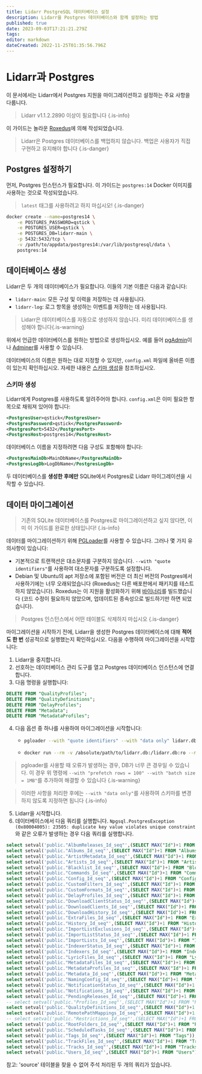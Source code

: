 ```yaml
---
title: Lidarr PostgreSQL 데이터베이스 설정
description: Lidarr을 Postgres 데이터베이스와 함께 설정하는 방법
published: true
date: 2023-09-03T17:21:21.279Z
tags: 
editor: markdown
dateCreated: 2022-11-25T01:35:56.796Z
---
```


# Lidarr과 Postgres

이 문서에서는 Lidarr에서 Postgres 지원을 마이그레이션하고 설정하는 주요 사항을 다룹니다.

> Lidarr v1.1.2.2890 이상이 필요합니다
{.is-info}

이 가이드는 놀라운 [Roxedus](https://github.com/Roxedus)에 의해 작성되었습니다.

> Lidarr은 Postgres 데이터베이스를 백업하지 않습니다. 백업은 사용자가 직접 구현하고 유지해야 합니다
{.is-danger}

## Postgres 설정하기

먼저, Postgres 인스턴스가 필요합니다. 이 가이드는 `postgres:14` Docker 이미지를 사용하는 것으로 작성되었습니다.

> `latest` 태그를 사용하려고 하지 마십시오! {.is-danger}

```bash
docker create --name=postgres14 \
    -e POSTGRES_PASSWORD=qstick \
    -e POSTGRES_USER=qstick \
    -e POSTGRES_DB=lidarr-main \
    -p 5432:5432/tcp \
    -v /path/to/appdata/postgres14:/var/lib/postgresql/data \
    postgres:14
```

## 데이터베이스 생성

Lidarr은 두 개의 데이터베이스가 필요합니다. 이들의 기본 이름은 다음과 같습니다:

- `lidarr-main`: 모든 구성 및 이력을 저장하는 데 사용됩니다.
- `lidarr-log`: 로그 항목을 생성하는 이벤트를 저장하는 데 사용됩니다.

> Lidarr은 데이터베이스를 자동으로 생성하지 않습니다. 미리 데이터베이스를 생성해야 합니다{.is-warning}

위에서 언급한 데이터베이스를 원하는 방법으로 생성하십시오. 예를 들어 [pgAdmin](https://www.pgadmin.org/)이나 [Adminer](https://www.adminer.org/)를 사용할 수 있습니다.

데이터베이스의 이름은 원하는 대로 지정할 수 있지만, `config.xml` 파일에 올바른 이름이 있는지 확인하십시오. 자세한 내용은 [스키마 생성](/lidarr/postgres-setup#schema-creation)을 참조하십시오.

### 스키마 생성

Lidarr에게 Postgres를 사용하도록 알려주어야 합니다. `config.xml`은 이미 필요한 항목으로 채워져 있어야 합니다:

```xml
<PostgresUser>qstick</PostgresUser>
<PostgresPassword>qstick</PostgresPassword>
<PostgresPort>5432</PostgresPort>
<PostgresHost>postgres14</PostgresHost>
```

데이터베이스 이름을 지정하려면 다음 구성도 포함해야 합니다:

```xml
<PostgresMainDb>MainDbName</PostgresMainDb>
<PostgresLogDb>LogDbName</PostgresLogDb>
```

두 데이터베이스를 **생성한 후에만** SQLite에서 Postgres로 Lidarr 마이그레이션을 시작할 수 있습니다.

## 데이터 마이그레이션

> 기존의 SQLite 데이터베이스를 Postgres로 마이그레이션하고 싶지 않다면, 이미 이 가이드를 완료한 상태입니다! {.is-info}

데이터를 마이그레이션하기 위해 [PGLoader](https://github.com/dimitri/pgloader)를 사용할 수 있습니다. 그러나 몇 가지 유의사항이 있습니다:

- 기본적으로 트랜잭션은 대소문자를 구분하지 않습니다. `--with "quote identifiers"`를 사용하여 대소문자를 구분하도록 설정합니다.
- Debian 및 Ubuntu의 apt 저장소에 포함된 버전은 더 최신 버전의 Postgres에서 사용하기에는 너무 오래되었습니다 (Roxedus는 다른 배포판에서 패키지를 테스트하지 않았습니다).
  Roxedus는 이 지원을 활성화하기 위해 [바이너리](https://github.com/Roxedus/Pgloader-bin)를 빌드했습니다 (코드 수정이 필요하지 않았으며, 업데이트된 종속성으로 빌드하기만 하면 되었습니다).

> Postgres 인스턴스에서 어떤 테이블도 삭제하지 마십시오 {.is-danger}

마이그레이션을 시작하기 전에, Lidarr을 생성한 Postgres 데이터베이스에 대해 **적어도 한 번** 성공적으로 실행했는지 확인하십시오. 다음을 수행하여 마이그레이션을 시작합니다:

1. Lidarr을 중지합니다.
2. 선호하는 데이터베이스 관리 도구를 열고 Postgres 데이터베이스 인스턴스에 연결합니다.
3. 다음 명령을 실행합니다:

```SQL
DELETE FROM "QualityProfiles";
DELETE FROM "QualityDefinitions";
DELETE FROM "DelayProfiles";
DELETE FROM "Metadata";
DELETE FROM "MetadataProfiles";
```

4. 다음 옵션 중 하나를 사용하여 마이그레이션을 시작합니다:

    - ```bash
      pgloader --with "quote identifiers" --with "data only" lidarr.db 'postgresql://qstick:qstick@localhost/lidarr-main'
      ```

    - ```bash
      docker run --rm -v /absolute/path/to/lidarr.db:/lidarr.db:ro --network=host ghcr.io/roxedus/pgloader --with "quote identifiers" --with "data only" /lidarr.db "postgresql://qstick:qstick@localhost/lidarr-main"
      ```

  > pgloader를 사용할 때 오류가 발생하는 경우, DB가 너무 큰 경우일 수 있습니다. 이 경우 위 명령에 `--with "prefetch rows = 100" --with "batch size = 1MB"`를 추가하여 해결할 수 있습니다
  {.is-warning}
  
  > 이러한 사항을 처리한 후에는 `--with "data only"`를 사용하여 스키마를 변경하지 않도록 지정하면 됩니다
  {.is-info}

5. Lidarr을 시작합니다.
6. 데이터베이스에서 다음 쿼리를 실행합니다. `Npgsql.PostgresException (0x80004005): 23505: duplicate key value violates unique constraint`와 같은 오류가 발생하는 경우 다음 쿼리를 실행합니다.
```sql
select setval('public."AlbumReleases_Id_seq"',(SELECT MAX("Id")+1 FROM "AlbumReleases"));
select setval('public."Albums_Id_seq"',(SELECT MAX("Id")+1 FROM "Albums"));
select setval('public."ArtistMetadata_Id_seq"',(SELECT MAX("Id")+1 FROM "ArtistMetadata"));
select setval('public."Artists_Id_seq"',(SELECT MAX("Id")+1 FROM "Artists"));
select setval('public."Blacklist_Id_seq"',(SELECT MAX("Id")+1 FROM "Blocklist"));
select setval('public."Commands_Id_seq"',(SELECT MAX("Id")+1 FROM "Commands"));
select setval('public."Config_Id_seq"',(SELECT MAX("Id")+1 FROM "Config"));
select setval('public."CustomFilters_Id_seq"',(SELECT MAX("Id")+1 FROM "CustomFilters"));
select setval('public."CustomFormats_Id_seq"',(SELECT MAX("Id")+1 FROM "CustomFormats"));
select setval('public."DelayProfiles_Id_seq"',(SELECT MAX("Id")+1 FROM "DelayProfiles"));
select setval('public."DownloadClientStatus_Id_seq"',(SELECT MAX("Id")+1 FROM "DownloadClientStatus"));
select setval('public."DownloadClients_Id_seq"',(SELECT MAX("Id")+1 FROM "DownloadClients"));
select setval('public."DownloadHistory_Id_seq"',(SELECT MAX("Id")+1 FROM "DownloadHistory"));
select setval('public."ExtraFiles_Id_seq"',(SELECT MAX("Id")+1 FROM "ExtraFiles"));
select setval('public."History_Id_seq"',(SELECT MAX("Id")+1 FROM "History"));
select setval('public."ImportListExclusions_Id_seq"',(SELECT MAX("Id")+1 FROM "ImportListExclusions"));
select setval('public."ImportListStatus_Id_seq"',(SELECT MAX("Id")+1 FROM "ImportListStatus"));
select setval('public."ImportLists_Id_seq"',(SELECT MAX("Id")+1 FROM "ImportLists"));
select setval('public."IndexerStatus_Id_seq"',(SELECT MAX("Id")+1 FROM "IndexerStatus"));
select setval('public."Indexers_Id_seq"',(SELECT MAX("Id")+1 FROM "Indexers"));
select setval('public."LyricFiles_Id_seq"',(SELECT MAX("Id")+1 FROM "LyricFiles"));
select setval('public."MetadataFiles_Id_seq"',(SELECT MAX("Id")+1 FROM "MetadataFiles"));
select setval('public."MetadataProfiles_Id_seq"',(SELECT MAX("Id")+1 FROM "MetadataProfiles"));
select setval('public."Metadata_Id_seq"',(SELECT MAX("Id")+1 FROM "Metadata"));
select setval('public."NamingConfig_Id_seq"',(SELECT MAX("Id")+1 FROM "NamingConfig"));
select setval('public."NotificationStatus_Id_seq"',(SELECT MAX("Id")+1 FROM "NotificationStatus"));
select setval('public."Notifications_Id_seq"',(SELECT MAX("Id")+1 FROM "Notifications"));
select setval('public."PendingReleases_Id_seq"',(SELECT MAX("Id")+1 FROM "PendingReleases"));
-- select setval('public."Profiles_Id_seq"',(SELECT MAX("Id")+1 FROM "Profiles"));
select setval('public."QualityDefinitions_Id_seq"',(SELECT MAX("Id")+1 FROM "QualityDefinitions"));
select setval('public."RemotePathMappings_Id_seq"',(SELECT MAX("Id")+1 FROM "RemotePathMappings"));
-- select setval('public."Restrictions_Id_seq"',(SELECT MAX("Id")+1 FROM "Restrictions"));
select setval('public."RootFolders_Id_seq"',(SELECT MAX("Id")+1 FROM "RootFolders"));
select setval('public."ScheduledTasks_Id_seq"',(SELECT MAX("Id")+1 FROM "ScheduledTasks"));
select setval('public."Tags_Id_seq"',(SELECT MAX("Id")+1 FROM "Tags"));
select setval('public."TrackFiles_Id_seq"',(SELECT MAX("Id")+1 FROM "TrackFiles"));
select setval('public."Tracks_Id_seq"',(SELECT MAX("Id")+1 FROM "Tracks"));
select setval('public."Users_Id_seq"',(SELECT MAX("Id")+1 FROM "Users"));
```
참고: 'source' 테이블을 찾을 수 없어 주석 처리된 두 개의 쿼리가 있습니다.